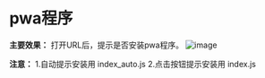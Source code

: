 # pwa程序
**主要效果：** 打开URL后，提示是否安装pwa程序。
 ![image](https://user-images.githubusercontent.com/45909680/153557877-ee96f4e8-0e3b-48eb-a5e2-1d2a05ce4cfe.png)

**注意：**
1.自动提示安装用 index_auto.js
2.点击按钮提示安装用 index.js
